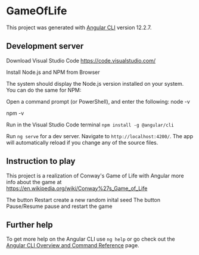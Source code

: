 # GameOfLife

This project was generated with [Angular CLI](https://github.com/angular/angular-cli) version 12.2.7.

## Development server

Download Visual Studio Code https://code.visualstudio.com/

Install Node.js and NPM from Browser

The system should display the Node.js version installed on your system. You can do the same for NPM:

Open a command prompt (or PowerShell), and enter the following:
node -v

npm -v



Run in the Visual Studio Code terminal `npm install -g @angular/cli`

Run `ng serve` for a dev server. Navigate to `http://localhost:4200/`. The app will automatically reload if you change any of the source files.

## Instruction to play
This project is a realization of Conway's Game of Life with Angular 
more info about the game at https://en.wikipedia.org/wiki/Conway%27s_Game_of_Life

The button Restart create a new random inital seed
The button Pause/Resume pause and restart the game

## Further help

To get more help on the Angular CLI use `ng help` or go check out the [Angular CLI Overview and Command Reference](https://angular.io/cli) page.
